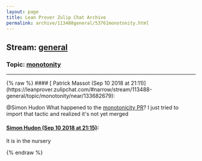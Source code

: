 ```yaml
---
layout: page
title: Lean Prover Zulip Chat Archive 
permalink: archive/113488general/53761monotonity.html
---
```


## Stream: [general](https://leanprover-community.github.io/archive/113488general/index.html)
### Topic: [monotonity](https://leanprover-community.github.io/archive/113488general/53761monotonity.html)

---

<base href="https://leanprover.zulipchat.com">
{% raw %}
#### [ Patrick Massot (Sep 10 2018 at 21:11)](https://leanprover.zulipchat.com/#narrow/stream/113488-general/topic/monotonity/near/133682679):
<p><span class="user-mention" data-user-id="110026">@Simon Hudon</span> What happened to the <a href="https://github.com/leanprover/mathlib/pull/85" target="_blank" title="https://github.com/leanprover/mathlib/pull/85">monotonicity PR</a>? I just tried to import that tactic and realized it's not yet merged</p>

#### [ Simon Hudon (Sep 10 2018 at 21:15)](https://leanprover.zulipchat.com/#narrow/stream/113488-general/topic/monotonity/near/133682909):
<p>It is in the nursery</p>


{% endraw %}
